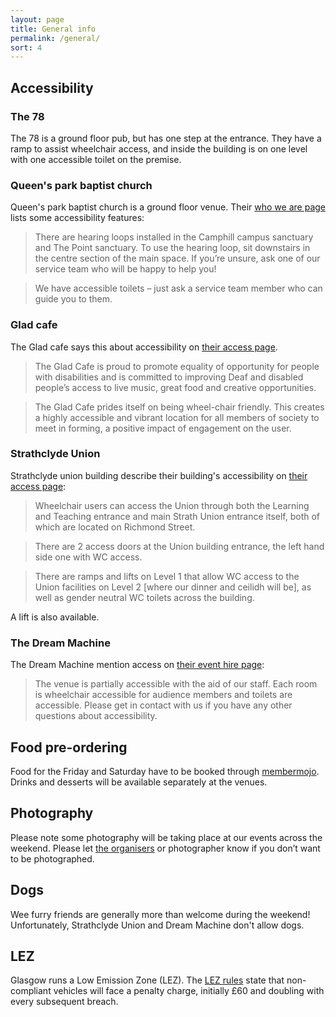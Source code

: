 ```yaml
---
layout: page
title: General info
permalink: /general/
sort: 4
---
```


## Accessibility

### The 78

The 78 is a ground floor pub, but has one step at the entrance. They have a ramp
to assist wheelchair access, and inside the building is on one level with one
accessible toilet on the premise.

### Queen's park baptist church

Queen's park baptist church is a ground floor venue.
Their [who we are page](https://www.qpbc.org/who-we-are/) lists some accessibility features:

> There are hearing loops installed in the Camphill campus sanctuary and The Point sanctuary. To use the hearing loop, sit downstairs in the centre section of the main space. If you’re unsure, ask one of our service team who will be happy to help you!

> We have accessible toilets – just ask a service team member who can guide you to them.

### Glad cafe

The Glad cafe says this about accessibility on [their access page](https://www.thegladcafe.co.uk/access/).

> The Glad Cafe is proud to promote equality of opportunity for people with
disabilities and is committed to improving Deaf and disabled people’s
access to live music, great food and creative opportunities.

> The Glad Cafe prides itself on being wheel-chair friendly. This creates a
highly accessible and vibrant location for all members of society to meet
in forming, a positive impact of engagement on the user.

### Strathclyde Union

Strathclyde union building describe their building's accessibility on
[their access page](https://www.strathunion.com/union/access/#:~:text=Accessibility%20in%20the%20Learning%20%26%20Teaching%20building%20including%20the%20Union.&text=Once%20in%20the%20Union%20this,top%20of%20this%20ramp):

> Wheelchair users can access the Union through both the Learning and Teaching entrance and main Strath Union entrance itself, both of which are located on Richmond Street.

> There are 2 access doors at the Union building entrance, the left hand side one with WC access.

> There are ramps and lifts on Level 1 that allow WC access to the Union facilities on Level 2 [where our dinner and ceilidh will be], as well as gender neutral WC toilets across the building.

A lift is also available.

### The Dream Machine

The Dream Machine mention access on [their event hire page](https://www.dreammachineproductions.org/space-hire):

> The venue is partially accessible with the aid of our staff.
Each room is wheelchair accessible for audience members and toilets are
accessible. Please get in contact with us if you have any other questions
about accessibility.

## Food pre-ordering

Food for the Friday and Saturday have to be booked through [membermojo](https://membermojo.co.uk/veganrunners/store). Drinks and desserts will be available separately at the venues.

## Photography

Please note some photography will be taking place at our events across the
weekend. Please let [the organisers](mailto:scotland@veganrunners.org.uk) or photographer know if you don’t want to be
photographed.

## Dogs

Wee furry friends are generally more than welcome during the weekend!
Unfortunately, Strathclyde Union and Dream Machine don't allow dogs.

## LEZ

Glasgow runs a Low Emission Zone (LEZ). The [LEZ rules](https://www.glasgow.gov.uk/LEZ)
state that non-compliant vehicles will face a penalty charge, initially £60
and doubling with every subsequent breach.
